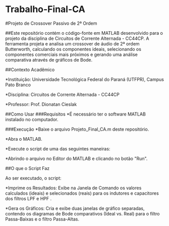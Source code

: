 # Trabalho-Final-CA

#Projeto de Crossover Passivo de 2ª Ordem

##Este repositório contém o código-fonte em MATLAB desenvolvido para o projeto da disciplina de Circuitos de Corrente Alternada - CC44CP. A ferramenta projeta e analisa um crossover de áudio de 2ª ordem Butterworth, calculando os componentes ideais, selecionando os componentes comerciais mais próximos e gerando uma análise comparativa através de gráficos de Bode.




##Contexto Acadêmico

  *Instituição: Universidade Tecnológica Federal do Paraná (UTFPR), Campus Pato Branco 


  *Disciplina: Circuitos de Corrente Alternada - CC44CP 


  *Professor: Prof. Dionatan Cieslak 

##Como Usar
###Requisitos
  *É necessário ter o software MATLAB instalado no computador.

###Execução
  *Baixe o arquivo Projeto_Final_CA.m deste repositório.

  *Abra o MATLAB.

  *Execute o script de uma das seguintes maneiras:

  *Abrindo o arquivo no Editor do MATLAB e clicando no botão "Run".

 

##O que o Script Faz

Ao ser executado, o script:


*Imprime os Resultados: Exibe na Janela de Comando os valores calculados (ideais) e selecionados (reais) para os indutores e capacitores dos filtros LPF e HPF .


*Gera os Gráficos: Cria e exibe duas janelas de gráfico separadas, contendo os diagramas de Bode comparativos (Ideal vs. Real) para o filtro Passa-Baixas e o filtro Passa-Altas.
